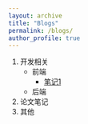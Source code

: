 ```yaml
---
layout: archive
title: "Blogs"
permalink: /blogs/
author_profile: true
---
```


1. 开发相关
   - 前端
     - [笔记1](/blogs/11001)
   - 后端
2. 论文笔记
3. 其他